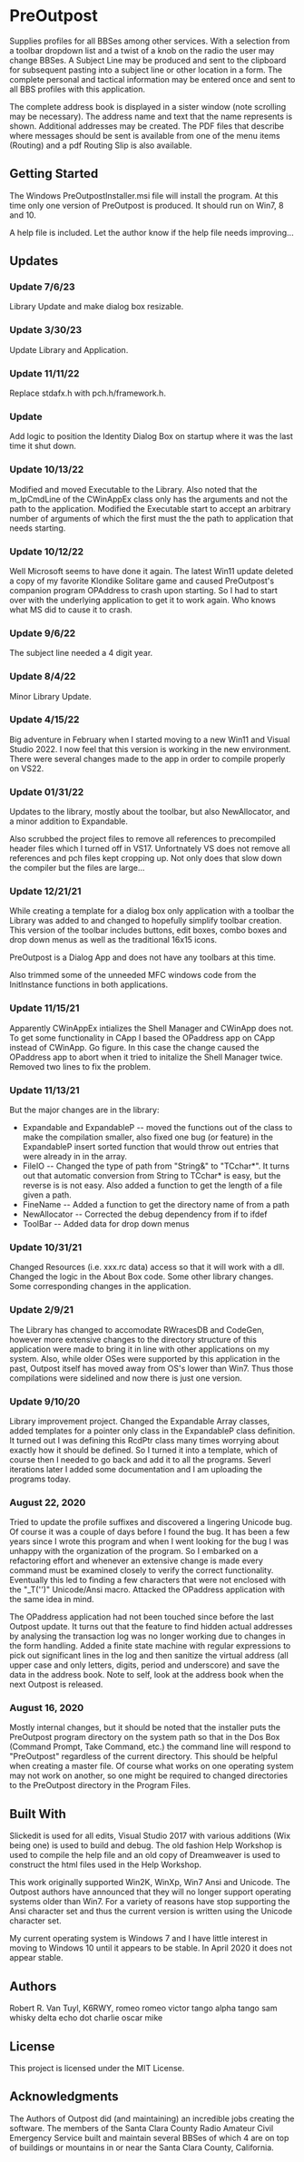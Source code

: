 # PreOutpost

Supplies profiles for all BBSes among other services.  With a selection from a toolbar dropdown list and
a twist of a knob on the radio the user may change BBSes.  A Subject Line may be produced and sent to the
clipboard for subsequent pasting into a subject line or other location in a form.  The complete personal
and tactical information may be entered once and sent to all BBS profiles with this application.

The complete address book is displayed in a sister window (note scrolling may be necessary).  The address
name and text that the name represents is shown.  Additional addresses may be created.  The PDF files that
describe where messages should be sent is available from one of the menu items (Routing) and a pdf Routing
Slip is also available.

## Getting Started

The Windows PreOutpostInstaller.msi file will install the program.  At this time only one version of
PreOutpost is produced.  It should run on Win7, 8 and 10.

A help file is included.  Let the author know if the help file needs improving...

## Updates

### Update 7/6/23

Library Update and make dialog box resizable.

### Update 3/30/23

Update Library and Application.

### Update 11/11/22

Replace stdafx.h with pch.h/framework.h.

### Update

Add logic to position the Identity Dialog Box on startup where it was the last time it shut down.

### Update 10/13/22

Modified and moved Executable to the Library.  Also noted that the m_lpCmdLine of the CWinAppEx class only
has the arguments and not the path to the application.  Modified the Executable start to accept an
arbitrary number of arguments of which the first must the the path to application that needs starting.

### Update 10/12/22

Well Microsoft seems to have done it again.  The latest Win11 update deleted a copy of my favorite
Klondike Solitare game and caused PreOutpost's companion program OPAddress to crash upon starting.  So I
had to start over with the underlying application to get it to work again.  Who knows what MS did to
cause it to crash.

### Update 9/6/22

The subject line needed a 4 digit year.

### Update 8/4/22

Minor Library Update.

### Update 4/15/22

Big adventure in February when I started moving to a new Win11 and Visual Studio 2022.  I now
feel that this version is working in the new environment.  There were several changes made to the app
in order to compile properly on VS22.

### Update 01/31/22

Updates to the library, mostly about the toolbar, but also NewAllocator, and a minor addition to
Expandable.

Also scrubbed the project files to remove all references to precompiled header files which I turned off
in VS17.  Unfortnately VS does not remove all references and pch files kept cropping up.  Not only does
that slow down the compiler but the files are large...

### Update 12/21/21

While creating a template for a dialog box only application with a toolbar the Library was added to and
changed to hopefully simplify toolbar creation.  This version of the toolbar includes buttons, edit boxes,
combo boxes and drop down menus as well as the traditional 16x15 icons.

PreOutpost is a Dialog App and does not have any toolbars at this time.

Also trimmed some of the unneeded MFC windows code from the InitInstance functions in both applications.

### Update 11/15/21

Apparently CWinAppEx intializes the Shell Manager and CWinApp does not.  To get some functionality in
CApp I based the OPaddress app on CApp instead of CWinApp.  Go figure.  In this case
the change caused the OPaddress app to abort when it tried to initalize the Shell Manager twice.
Removed two lines to fix the problem.

### Update 11/13/21

But the major changes are in the library:

  - Expandable and ExpandableP -- moved the functions out of the class to make the compilation smaller,
also fixed one bug (or feature) in the ExpandableP insert sorted function that would throw out entries
that were already in in the array.
  - FileIO -- Changed the type of path from "String&" to "TCchar*".  It turns out that automatic
conversion from String to TCchar* is easy, but the reverse is is not easy.  Also added a function to
get the length of a file given a path.
  - FineName -- Added a function to get the directory name of from a path
  - NewAllocator -- Corrected the debug dependency from if to ifdef
  - ToolBar -- Added data for drop down menus

### Update 10/31/21

Changed Resources (i.e. xxx.rc data) access so that it will work with a dll.  Changed the logic in the
About Box code.  Some other library changes.  Some corresponding changes in the application.

### Update 2/9/21

The Library has changed to accomodate RWracesDB and CodeGen, however more extensive changes to the
directory structure of this application were made to bring it in line with other applications on my
system.  Also, while older OSes were supported by this application in the past, Outpost itself has
moved away from OS's lower than Win7.  Thus those compilations were sidelined and now there is just
one version.

### Update 9/10/20

Library improvement project.  Changed the Expandable Array classes, added templates for a pointer only
class in the ExpandableP class definition.  It turned out I was defining this RcdPtr class many times
worrying about exactly how it should be defined.  So I turned it into a template, which of course then
I needed to go back and add it to all the programs.  Severl iterations later I added some documentation
and I am uploading the programs today.

### August 22, 2020

Tried to update the profile suffixes and discovered a lingering Unicode bug.  Of course it was a couple of
days before I found the bug.  It has been a few years since I wrote this program and when I went looking
for the bug I was unhappy with the organization of the program.  So I embarked on a refactoring effort and
whenever an extensive change is made every command must be examined closely to verify the correct
functionality.  Eventually this led to finding a few characters that were not enclosed with the "_T('')"
Unicode/Ansi macro.  Attacked the OPaddress application with the same idea in mind.

The OPaddress application had not been touched since before the last Outpost update.  It turns out that
the feature to find hidden actual addresses by analysing the transaction log was no longer working due
to changes in the form handling.  Added a finite state machine with regular expressions to pick out
significant lines in the log and then sanitize the virtual address (all upper case and
only letters, digits, period and underscore) and save the data in the address book.  Note to self, look
at the address book when the next Outpost is released.

### August 16, 2020

Mostly internal changes, but it should be noted that the installer puts the PreOutpost program directory
on the system path so that in the Dos Box (Command Prompt, Take Command, etc.) the command line will
respond to "PreOutpost" regardless of the current directory.  This should be helpful when creating a
master file.  Of course what works on one operating system may not work on another, so one might be
required to changed directories to the PreOutpost directory in the Program Files.

## Built With

Slickedit is used for all edits, Visual Studio 2017 with various additions (Wix being one) is used to
build and debug.  The old fashion Help Workshop is used to compile the help file and an old copy of
Dreamweaver is used to construct the html files used in the Help Workshop.

This work originally supported Win2K, WinXp, Win7 Ansi and Unicode.  The Outpost authors have announced
that they will no longer support operating systems older than Win7.  For a variety of reasons have stop
supporting the Ansi character set and thus the current version is written using the Unicode character
set.

My current operating system is Windows 7 and I have little interest in moving to Windows 10 until it
appears to be stable.  In April 2020 it does not appear stable.

## Authors

Robert R. Van Tuyl, K6RWY, romeo romeo victor tango alpha tango sam whisky delta echo dot charlie oscar mike

## License

This project is licensed under the MIT License.

## Acknowledgments

The Authors of Outpost did (and maintaining) an incredible jobs creating the software.  The members of
the Santa Clara County Radio Amateur Civil Emergency Service built and maintain several BBSes of which 4
are on top of buildings or mountains in or near the Santa Clara County, California.

